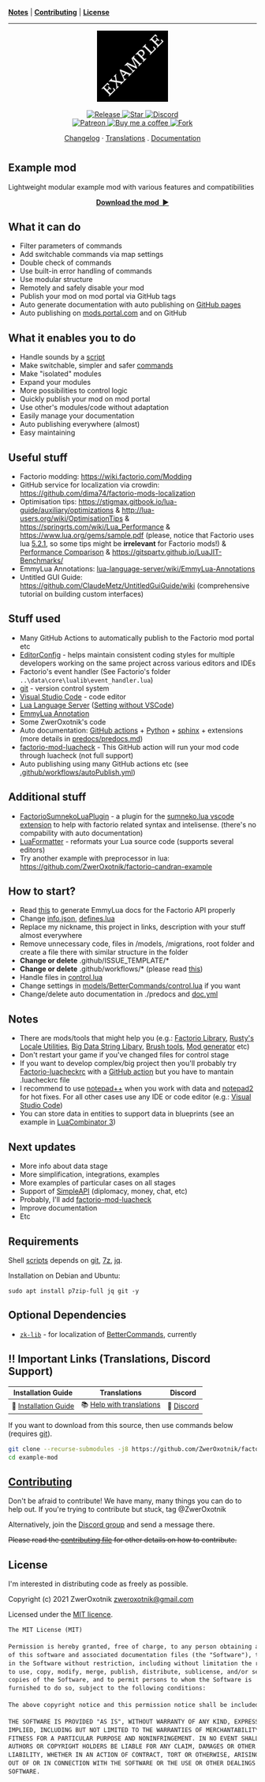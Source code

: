 **[Notes](#notes)** |
**[Contributing](#contributing)** |
**[License](#license)**

---

<p align="center">
  <img
    width="144"
    src="thumbnail.png"
    alt="Example mod"
  />
</p>

<p align="center">
  <a href="https://github.com/ZwerOxotnik/factorio-example-mod/tags">
    <img src="https://img.shields.io/github/tag/ZwerOxotnik/factorio-example-mod.svg?label=Release&color=FF5500" alt="Release">
  </a>
  <a href="https://github.com/ZwerOxotnik/factorio-example-mod/stargazers">
    <img src="https://img.shields.io/github/stars/ZwerOxotnik/factorio-example-mod.svg?label=Stars&color=F08125" alt="Star">
  </a>
  <a href="https://discord.gg/YyJVUCa">
    <img src="https://discordapp.com/api/guilds/480103519769067542/widget.png?style=shield" alt="Discord">
  <br/>
  <a href="https://www.patreon.com/ZwerOxotnik">
    <img src="https://ionicabizau.github.io/badges/patreon.svg" alt="Patreon">
  <a href="https://ko-fi.com/zweroxotnik">
    <img src="https://www.buymeacoffee.com/assets/img/guidelines/download-assets-sm-2.svg" height="20" alt="Buy me a coffee">
  <a href="http://github.com/ZwerOxotnik/factorio-example-mod/fork">
    <img src="https://img.shields.io/github/forks/ZwerOxotnik/factorio-example-mod.svg?label=Forks&color=7889DD" alt="Fork">
  </a>
</p>

<p align="center">
  <a href="changelog.txt">Changelog</a>
  ·
  <a href="https://crowdin.com/project/factorio-mods-localization">Translations</a>
  .
  <a href="https://zweroxotnik.github.io/factorio-example-mod/">Documentation</a>
</p>

<h1></h1>

<!-- Put your "fancy" image/video here -->
<!-- <img
  src=""
  align="right"
/> -->

Example mod
-----------------------

Lightweight modular example mod with various features and compatibilities

<p align="center">
  <a href="https://mods.factorio.com/mod/example-mod/downloads"><strong>Download the mod&nbsp;&nbsp;▶</strong></a>
</p>

What it can do
--------------

* Filter parameters of commands
* Add switchable commands via map settings
* Double check of commands
* Use built-in error handling of commands
* Use modular structure
* Remotely and safely disable your mod
* Publish your mod on mod portal via GitHub tags
* Auto generate documentation with auto publishing on [GitHub pages][GitHub-page]
* Auto publishing on [mods.portal.com](https://mods.factorio.com/) and on GitHub

What it enables you to do
-------------------------

* Handle sounds by a [script](.scripts/handle_sounds.sh)
* Make switchable, simpler and safer [commands](models/BetterCommands/README.md)
* Make "isolated" modules
* Expand your modules
* More possibilities to control logic
* Quickly publish your mod on mod portal
* Use other's modules/code without adaptation
* Easily manage your documentation
* Auto publishing everywhere (almost)
* Easy maintaining

Useful stuff
------------

* Factorio modding: https://wiki.factorio.com/Modding
* GitHub service for localization via crowdin: https://github.com/dima74/factorio-mods-localization
* Optimisation tips: https://stigmax.gitbook.io/lua-guide/auxiliary/optimizations & http://lua-users.org/wiki/OptimisationTips & https://springrts.com/wiki/Lua_Performance & https://www.lua.org/gems/sample.pdf (please, notice that Factorio uses lua [5.2.1](https://lua-api.factorio.com/latest/Libraries.html), so some tips might be **irrelevant** for Factorio mods!) & [Performance Comparison](https://eklausmeier.wordpress.com/2020/05/14/performance-comparison-pallene-vs-lua-5-1-5-2-5-3-5-4-vs-c/) & https://gitspartv.github.io/LuaJIT-Benchmarks/
* EmmyLua Annotations: [lua-language-server/wiki/EmmyLua-Annotations][EmmyLua-Annotations]
* Untitled GUI Guide: https://github.com/ClaudeMetz/UntitledGuiGuide/wiki (comprehensive tutorial on building custom interfaces)

Stuff used
----------

* Many GitHub Actions to automatically publish to the Factorio mod portal etc
* [EditorConfig](https://editorconfig.org/) - helps maintain consistent coding styles for multiple developers working on the same project across various editors and IDEs
* Factorio's event handler (See Factorio's folder `..\data\core\lualib\event_handler.lua`)
* [git] - version control system
* [Visual Studio Code](https://code.visualstudio.com/) - code editor
* [Lua Language Server](https://github.com/sumneko/lua-language-server) ([Setting without VSCode](https://github.com/sumneko/lua-language-server/wiki/Setting-without-VSCode))
* [EmmyLua Annotation][EmmyLua-Annotations]
* Some ZwerOxotnik's code
* Auto documentation: [GitHub actions](.github/workflows/doc.yml) + [Python](https://www.python.org/) + [sphinx] + extensions (more details in [predocs/predocs.md](predocs/predocs.md))
* [factorio-mod-luacheck][factorio-mod-luacheck] - This GitHub action will run your mod code through luacheck (not full support)
* Auto publishing using many GitHub actions etc (see [.github/workflows/autoPublish.yml](.github/workflows/autoPublish.yml))

Additional stuff
----------------

* [FactorioSumnekoLuaPlugin](https://github.com/JanSharp/FactorioSumnekoLuaPlugin) - a plugin for the [sumneko.lua vscode extension](https://github.com/sumneko/lua-language-server) to help with factorio related syntax and intelisense. (there's no compability with auto documentation)
* [LuaFormatter](https://github.com/Koihik/LuaFormatter) - reformats your Lua source code (supports several editors)
* Try another example with preprocessor in lua: https://github.com/ZwerOxotnik/factorio-candran-example

How to start?
------------

* Read [this](https://github.com/justarandomgeek/vscode-factoriomod-debug/blob/master/workspace.md) to generate EmmyLua docs for the Factorio API properly
* Change [info.json](info.json), [defines.lua](defines.lua)
* Replace my nickname, this project in links, description with your stuff almost everywhere
* Remove unnecessary code, files in /models, /migrations, root folder and create a file there with similar structure in the folder
* **Change or delete** .github/ISSUE_TEMPLATE/*
* **Change or delete** .github/workflows/* (please read [this](https://github.com/shanemadden/factorio-mod-portal-publish))
* Handle files in [control.lua](control.lua)
* Change settings in [models/BetterCommands/control.lua](models/BetterCommands/control.lua) if you want
* Change/delete auto documentation in ./predocs and [doc.yml](.github/workflows/doc.yml)

Notes
-----

* There are mods/tools that might help you (e.g.: [Factorio Library](https://mods.factorio.com/mod/flib), [Rusty's Locale Utilities](https://mods.factorio.com/mod/rusty-locale), [Big Data String Libary](https://mods.factorio.com/mod/big-data-string), [Brush tools](https://mods.factorio.com/mod/brush-tools), [Mod generator](https://github.com/ZwerOxotnik/Mod-generator) etc)
* Don't restart your game if you've changed files for control stage
* If you want to develop complex/big project then you'll probably try [Factorio-luacheckrc](https://github.com/Nexela/Factorio-luacheckrc) with a [GitHub action][factorio-mod-luacheck] but you have to mantain .luacheckrc file
* I recommend to use [notepad++](https://notepad-plus-plus.org) when you work with data and [notepad2](https://github.com/zufuliu/notepad2) for hot fixes. For all other cases use any IDE or code editor (e.g.: [Visual Studio Code](https://code.visualstudio.com/))
* You can store data in entities to support data in blueprints (see an example in [LuaCombinator 3](https://mods.factorio.com/mod/LuaCombinator3))

Next updates
------------

* More info about data stage
* More simplification, integrations, examples
* More examples of particular cases on all stages
* Support of [SimpleAPI](https://mods.factorio.com/mod/diplomacy/discussion/60c1eb9177457f7dd7943e14) (diplomacy, money, chat, etc)
* Probably, I'll add [factorio-mod-luacheck]
* Improve documentation
* Etc

Requirements
------------

Shell [scripts](./.scripts) depends on [git], [7z], [jq].

Installation on Debian and Ubuntu:

```shell
sudo apt install p7zip-full jq git -y
```

Optional Dependencies
---------------------

* <a href="github.com/ZwerOxotnik/zk-lib" target="_blank"><code>zk-lib</code></a> - for localization of [BetterCommands](models/BetterCommands/control.lua), currently

‼️ Important Links (Translations, Discord Support)
---------------------------------------------------------------

| Installation Guide | Translations | Discord |
| ------------------ | ------------ | ------- |
| 📖 [Installation Guide](https://wiki.factorio.com/index.php?title=Installing_Mods) | 📚 [Help with translations](https://crowdin.com/project/factorio-mods-localization) | 🦜 [Discord] |

If you want to download from this source, then use commands below (requires [git]).

```bash
git clone --recurse-submodules -j8 https://github.com/ZwerOxotnik/factorio-example-mod example-mod
cd example-mod
```

[Contributing](/CONTRIBUTING.md)
--------------------------------

Don't be afraid to contribute! We have many, many things you can do to help out. If you're trying to contribute but stuck, tag @ZwerOxotnik

Alternatively, join the [Discord group][Discord] and send a message there.

~~Please read the [contributing file](/CONTRIBUTING.md) for other details on how to contribute.~~

License
-------

I'm interested in distributing code as freely as possible.

Copyright (c) 2021 ZwerOxotnik <zweroxotnik@gmail.com>

Licensed under the [MIT licence](https://tldrlegal.com/license/mit-license).

```txt
The MIT License (MIT)

Permission is hereby granted, free of charge, to any person obtaining a copy
of this software and associated documentation files (the "Software"), to deal
in the Software without restriction, including without limitation the rights
to use, copy, modify, merge, publish, distribute, sublicense, and/or sell
copies of the Software, and to permit persons to whom the Software is
furnished to do so, subject to the following conditions:

The above copyright notice and this permission notice shall be included in all copies or substantial portions of the Software.

THE SOFTWARE IS PROVIDED "AS IS", WITHOUT WARRANTY OF ANY KIND, EXPRESS OR
IMPLIED, INCLUDING BUT NOT LIMITED TO THE WARRANTIES OF MERCHANTABILITY,
FITNESS FOR A PARTICULAR PURPOSE AND NONINFRINGEMENT. IN NO EVENT SHALL THE
AUTHORS OR COPYRIGHT HOLDERS BE LIABLE FOR ANY CLAIM, DAMAGES OR OTHER
LIABILITY, WHETHER IN AN ACTION OF CONTRACT, TORT OR OTHERWISE, ARISING FROM,
OUT OF OR IN CONNECTION WITH THE SOFTWARE OR THE USE OR OTHER DEALINGS IN THE
SOFTWARE.
```

[jq]: https://stedolan.github.io/jq/download/
[7z]: https://www.7-zip.org/download.html
[Discord]: https://discord.gg/YyJVUCa
[GitHub-page]: https://zweroxotnik.github.io/factorio-example-mod/
[git]: https://git-scm.com/downloads
[factorio-mod-luacheck]: https://github.com/Roang-zero1/factorio-mod-luacheck
[sphinx]: https://www.sphinx-doc.org/en/master/
[EmmyLua-Annotations]: https://github.com/sumneko/lua-language-server/wiki/EmmyLua-Annotations
[m2r2]: https://github.com/crossnox/m2r2
[sphinx-rtd-theme]: https://github.com/readthedocs/sphinx_rtd_theme
[sphinx-lua]: https://github.com/boolangery/sphinx-lua
